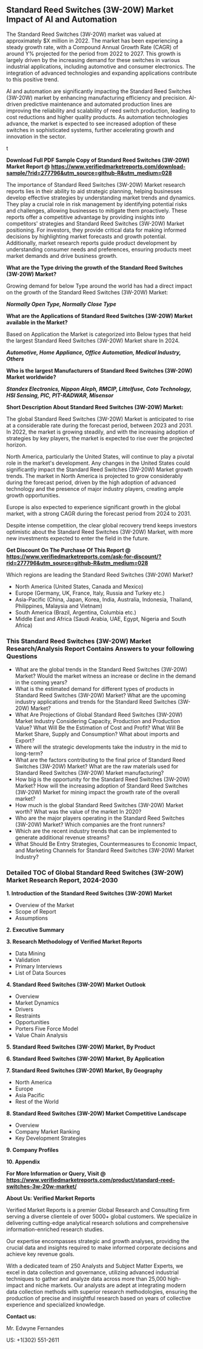 <h2>Standard Reed Switches (3W-20W) Market Impact of AI and Automation</h2><p>The Standard Reed Switches (3W-20W) market was valued at approximately $X million in 2022. The market has been experiencing a steady growth rate, with a Compound Annual Growth Rate (CAGR) of around Y% projected for the period from 2022 to 2027. This growth is largely driven by the increasing demand for these switches in various industrial applications, including automotive and consumer electronics. The integration of advanced technologies and expanding applications contribute to this positive trend.</p><p>AI and automation are significantly impacting the Standard Reed Switches (3W-20W) market by enhancing manufacturing efficiency and precision. AI-driven predictive maintenance and automated production lines are improving the reliability and scalability of reed switch production, leading to cost reductions and higher quality products. As automation technologies advance, the market is expected to see increased adoption of these switches in sophisticated systems, further accelerating growth and innovation in the sector.</p>t</p><p id="" class=""><strong>Download Full PDF Sample Copy of Standard Reed Switches (3W-20W) Market Report @ <a href="https://www.verifiedmarketreports.com/download-sample/?rid=277796&utm_source=github-R&utm_medium=028" target="_blank">https://www.verifiedmarketreports.com/download-sample/?rid=277796&utm_source=github-R&utm_medium=028</a></strong></p><p>The importance of&nbsp;Standard Reed Switches (3W-20W) Market research reports lies in their ability to aid strategic planning, helping businesses develop effective strategies by understanding market trends and dynamics. They play a crucial role in risk management by identifying potential risks and challenges, allowing businesses to mitigate them proactively. These reports offer a competitive advantage by providing insights into competitors' strategies and Standard Reed Switches (3W-20W) Market positioning. For investors, they provide critical data for making informed decisions by highlighting market forecasts and growth potential. Additionally, market research reports guide product development by understanding consumer needs and preferences, ensuring products meet market demands and drive business growth.</p><p><strong>What are the&nbsp;Type driving the growth of the Standard Reed Switches (3W-20W) Market?</strong></p><p id="" class="">Growing demand for below Type around the world has had a direct impact on the growth of the Standard Reed Switches (3W-20W) Market:</p><em><strong>Normally Open Type, Normally Close Type</strong></em></p><strong>What are the&nbsp;Applications&nbsp;of Standard Reed Switches (3W-20W) Market available in the Market?</strong></p><p id="" class="">Based on Application the Market is categorized into Below types that held the largest Standard Reed Switches (3W-20W) Market share In 2024.</p><em><strong>Automotive, Home Appliance, Office Automation, Medical Industry, Others</strong></em></p><strong>Who is the largest Manufacturers of Standard Reed Switches (3W-20W) Market worldwide?</strong></p><p><em><strong>Standex Electronics, Nippon Aleph, RMCIP, Littelfuse, Coto Technology, HSI Sensing, PIC, PIT-RADWAR, Misensor</strong></em></p><p id="" class=""><strong>Short Description About Standard Reed Switches (3W-20W) Market:</strong></p><p>The global Standard Reed Switches (3W-20W) Market is anticipated to rise at a considerable rate during the forecast period, between 2023 and 2031. In 2022, the market is growing steadily, and with the increasing adoption of strategies by key players, the market is expected to rise over the projected horizon.</p><p>North America, particularly the United States, will continue to play a pivotal role in the market's development. Any changes in the United States could significantly impact the Standard Reed Switches (3W-20W) Market growth trends. The market in North America is projected to grow considerably during the forecast period, driven by the high adoption of advanced technology and the presence of major industry players, creating ample growth opportunities.</p><p>Europe is also expected to experience significant growth in the global market, with a strong CAGR during the forecast period from 2024 to 2031.</p><p>Despite intense competition, the clear global recovery trend keeps investors optimistic about the Standard Reed Switches (3W-20W) Market, with more new investments expected to enter the field in the future.</p><p id="" class=""><strong>Get Discount On The Purchase Of This Report @ <a href="https://www.verifiedmarketreports.com/ask-for-discount/?rid=277796&utm_source=github-R&utm_medium=028" target="_blank">https://www.verifiedmarketreports.com/ask-for-discount/?rid=277796&utm_source=github-R&utm_medium=028</a></strong></p>Which regions are leading the Standard Reed Switches (3W-20W) Market?</p><ul><li>North America (United States, Canada and Mexico)</li><li>Europe (Germany, UK, France, Italy, Russia and Turkey etc.)</li><li>Asia-Pacific (China, Japan, Korea, India, Australia, Indonesia, Thailand, Philippines, Malaysia and Vietnam)</li><li>South America (Brazil, Argentina, Columbia etc.)</li><li>Middle East and Africa (Saudi Arabia, UAE, Egypt, Nigeria and South Africa)</li></ul><h3 id="" class="">This Standard Reed Switches (3W-20W) Market Research/Analysis Report Contains Answers to your following Questions</h3><ul><li>What are the global trends in the Standard Reed Switches (3W-20W) Market? Would the market witness an increase or decline in the demand in the coming years?</li><li>What is the estimated demand for different types of products in Standard Reed Switches (3W-20W) Market? What are the upcoming industry applications and trends for the Standard Reed Switches (3W-20W) Market?</li><li>What Are Projections of Global Standard Reed Switches (3W-20W) Market Industry Considering Capacity, Production and Production Value? What Will Be the Estimation of Cost and Profit? What Will Be Market Share, Supply and Consumption? What about imports and Export?</li><li>Where will the strategic developments take the industry in the mid to long-term?</li><li>What are the factors contributing to the final price of Standard Reed Switches (3W-20W) Market? What are the raw materials used for Standard Reed Switches (3W-20W) Market manufacturing?</li><li>How big is the opportunity for the Standard Reed Switches (3W-20W) Market? How will the increasing adoption of Standard Reed Switches (3W-20W) Market for mining impact the growth rate of the overall market?</li><li>How much is the global Standard Reed Switches (3W-20W) Market worth? What was the value of the market In 2020?</li><li>Who are the major players operating in the Standard Reed Switches (3W-20W) Market? Which companies are the front runners?</li><li>Which are the recent industry trends that can be implemented to generate additional revenue streams?</li><li>What Should Be Entry Strategies, Countermeasures to Economic Impact, and Marketing Channels for Standard Reed Switches (3W-20W) Market Industry?</li></ul><h3 id="" class="">Detailed TOC of Global Standard Reed Switches (3W-20W) Market Research Report, 2024-2030</h3><p id="" class=""><strong>1. Introduction of the Standard Reed Switches (3W-20W) Market</strong></p><ul><li>Overview of the Market</li><li>Scope of Report</li><li>Assumptions</li></ul><p id="" class=""><strong>2. Executive Summary</strong></p><p id="" class=""><strong>3. Research Methodology of Verified Market Reports</strong></p><ul><li>Data Mining</li><li>Validation</li><li>Primary Interviews</li><li>List of Data Sources</li></ul><p id="" class=""><strong>4. Standard Reed Switches (3W-20W) Market Outlook</strong></p><ul><li>Overview</li><li>Market Dynamics</li><li>Drivers</li><li>Restraints</li><li>Opportunities</li><li>Porters Five Force Model</li><li>Value Chain Analysis</li></ul><p id="" class=""><strong>5. Standard Reed Switches (3W-20W) Market, By Product</strong></p><p id="" class=""><strong>6. Standard Reed Switches (3W-20W) Market, By Application</strong></p><p id="" class=""><strong>7. Standard Reed Switches (3W-20W) Market, By Geography</strong></p><ul><li>North America</li><li>Europe</li><li>Asia Pacific</li><li>Rest of the World</li></ul><p id="" class=""><strong>8. Standard Reed Switches (3W-20W) Market Competitive Landscape</strong></p><ul><li>Overview</li><li>Company Market Ranking</li><li>Key Development Strategies</li></ul><p id="" class=""><strong>9. Company Profiles</strong></p><p id="" class=""><strong>10. Appendix</strong></p><p id="" class=""><strong>For More Information or Query, Visit @ <a href="https://www.verifiedmarketreports.com/product/standard-reed-switches-3w-20w-market/" target="_blank">https://www.verifiedmarketreports.com/product/standard-reed-switches-3w-20w-market/</a></strong></p><p id="" class=""><strong>About Us: Verified Market Reports</strong></p><p id="" class="">Verified Market Reports is a premier Global Research and Consulting firm serving a diverse clientele of over 5000+ global customers. We specialize in delivering cutting-edge analytical research solutions and comprehensive information-enriched research studies.</p><p id="" class="">Our expertise encompasses strategic and growth analyses, providing the crucial data and insights required to make informed corporate decisions and achieve key revenue goals.</p><p id="" class="">With a dedicated team of 250 Analysts and Subject Matter Experts, we excel in data collection and governance, utilizing advanced industrial techniques to gather and analyze data across more than 25,000 high-impact and niche markets. Our analysts are adept at integrating modern data collection methods with superior research methodologies, ensuring the production of precise and insightful research based on years of collective experience and specialized knowledge.</p><p id="" class=""><strong>Contact us:</strong></p><p id="" class="">Mr. Edwyne Fernandes</p><p id="" class="">US: +1(302) 551-2611</p>